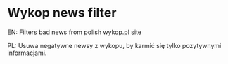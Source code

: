 # Wykop news filter

EN:
Filters bad news from polish wykop.pl site

PL:
Usuwa negatywne newsy z wykopu, by karmić się tylko pozytywnymi informacjami.

